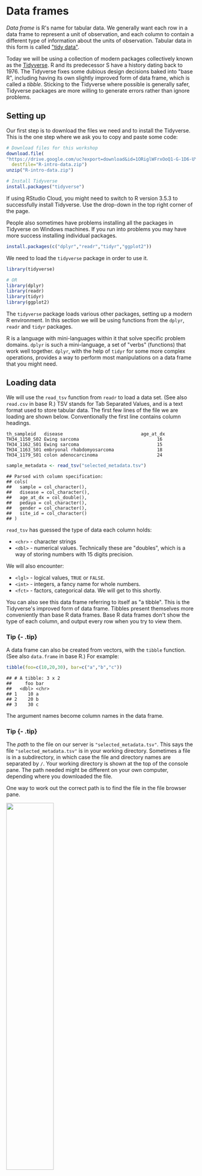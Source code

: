 # Data frames



*Data frame* is R's name for tabular data. We generally want each row in a data frame to represent a unit of observation, and each column to contain a different type of information about the units of observation. Tabular data in this form is called ["tidy data"](http://vita.had.co.nz/papers/tidy-data.html).

Today we will be using a collection of modern packages collectively known as the [Tidyverse](https://www.tidyverse.org/). R and its predecessor S have a history dating back to 1976. The Tidyverse fixes some dubious design decisions baked into "base R", including having its own slightly improved form of data frame, which is called a *tibble*. Sticking to the Tidyverse where possible is generally safer, Tidyverse packages are more willing to generate errors rather than ignore problems.


## Setting up

Our first step is to download the files we need and to install the Tidyverse. This is the one step where we ask you to copy and paste some code:


```r
# Download files for this workshop
download.file(
"https://drive.google.com/uc?export=download&id=1ORiglWFrxOoQ1-G-1D6-UYGUM9uePd8B",
  destfile="R-intro-data.zip")
unzip("R-intro-data.zip")

# Install Tidyverse
install.packages("tidyverse")
```

If using RStudio Cloud, you might need to switch to R version 3.5.3 to successfully install Tidyverse. Use the drop-down in the top right corner of the page.

People also sometimes have problems installing all the packages in Tidyverse on Windows machines. If you run into problems you may have more success installing individual packages.


```r
install.packages(c("dplyr","readr","tidyr","ggplot2"))
```

We need to load the `tidyverse` package in order to use it.


```r
library(tidyverse)

# OR
library(dplyr)
library(readr)
library(tidyr)
library(ggplot2)
```

The `tidyverse` package loads various other packages, setting up a modern R environment. In this section we will be using functions from the `dplyr`, `readr` and `tidyr` packages.

R is a language with mini-languages within it that solve specific problem domains. `dplyr` is such a mini-language, a set of "verbs" (functions) that work well together. `dplyr`, with the help of `tidyr` for some more complex operations, provides a way to perform most manipulations on a data frame that you might need.


## Loading data

We will use the `read_tsv` function from `readr` to load a data set. (See also `read.csv` in base R.) TSV stands for Tab Separated Values, and is a text format used to store tabular data. The first few lines of the file we are loading are shown below. Conventionally the first line contains column headings.

```
th_sampleid   disease                             age_at_dx
TH34_1150_S02 Ewing sarcoma                             16   
TH34_1162_S01 Ewing sarcoma                             15   
TH34_1163_S01 embryonal rhabdomyosarcoma                18   
TH34_1179_S01 colon adenocarcinoma                      24   
```


```r
sample_metadata <- read_tsv("selected_metadata.tsv")
```

```
## Parsed with column specification:
## cols(
##   sample = col_character(),
##   disease = col_character(),
##   age_at_dx = col_double(),
##   pedaya = col_character(),
##   gender = col_character(),
##   site_id = col_character()
## )
```

`read_tsv` has guessed the type of data each column holds:

* `<chr>` - character strings
* `<dbl>` - numerical values. Technically these are "doubles", which is a way of storing numbers with 15 digits precision.

We will also encounter:

* `<lgl>` - logical values, `TRUE` or `FALSE`.
* `<int>` - integers, a fancy name for whole numbers.
* `<fct>` - factors, categorical data. We will get to this shortly.


You can also see this data frame referring to itself as "a tibble". This is the Tidyverse's improved form of data frame. Tibbles present themselves more conveniently than base R data frames. Base R data frames don't show the type of each column, and output every row when you try to view them.


### Tip {- .tip}

A data frame can also be created from vectors, with the `tibble` function. (See also `data.frame` in base R.) For example:


```r
tibble(foo=c(10,20,30), bar=c("a","b","c"))
```

```
## # A tibble: 3 x 2
##     foo bar  
##   <dbl> <chr>
## 1    10 a    
## 2    20 b    
## 3    30 c
```

The argument names become column names in the data frame.

### Tip {- .tip}

The *path* to the file on our server is `"selected_metadata.tsv"`. This says the file `"selected_metadata.tsv"` is in your working directory. Sometimes a file is in a subdirectory, in which case the file and directory names are  separated by `/`. Your working directory is shown at the top of the console pane. The path needed might be different on your own computer, depending where you downloaded the file.

One way to work out the correct path is to find the file in the file browser pane.

<img src="figures/import.png" width="50%" style="display: block; margin: auto auto auto 0;" />


## Exploring

The `View` function gives us a spreadsheet-like view of the data frame.

```
View(sample_metadata)
```

`print` with the `n` argument can be used to show more than the first 10 rows on the console.


```r
print(sample_metadata, n=200)
```

We can extract details of the data frame with further functions:


```r
nrow(sample_metadata)
```

```
## [1] 134
```

```r
ncol(sample_metadata)
```

```
## [1] 6
```

```r
colnames(sample_metadata)
```

```
## [1] "sample"    "disease"   "age_at_dx" "pedaya"    "gender"    "site_id"
```

```r
summary(sample_metadata)
```

```
##     sample            disease            age_at_dx         pedaya         
##  Length:134         Length:134         Min.   : 0.200   Length:134        
##  Class :character   Class :character   1st Qu.: 4.675   Class :character  
##  Mode  :character   Mode  :character   Median :11.615   Mode  :character  
##                                        Mean   :13.061                     
##                                        3rd Qu.:16.000                     
##                                        Max.   :76.000                     
##                                        NA's   :20                         
##     gender            site_id         
##  Length:134         Length:134        
##  Class :character   Class :character  
##  Mode  :character   Mode  :character  
##                                       
##                                       
##                                       
## 
```


## Indexing data frames

Data frames can be subset using `[row,column]` syntax.


```r
sample_metadata[4,2]
```

```
## # A tibble: 1 x 1
##   disease       
##   <chr>         
## 1 hepatoblastoma
```

Note that while this is a single value, it is still wrapped in a data frame. (This is a behaviour specific to Tidyverse data frames.) More on this in a moment.

Columns can be given by name.


```r
sample_metadata[4,"disease"]
```

```
## # A tibble: 1 x 1
##   disease       
##   <chr>         
## 1 hepatoblastoma
```

The column or row may be omitted, thereby retrieving the entire row or column.


```r
sample_metadata[4,]
```

```
## # A tibble: 1 x 6
##   sample       disease       age_at_dx pedaya            gender     site_id
##   <chr>        <chr>             <dbl> <chr>             <chr>      <chr>  
## 1 TH03_0104_S… hepatoblasto…      0.33 Yes, age < 30 ye… not repor… TH03
```

```r
sample_metadata[,"disease"]
```

```
## # A tibble: 134 x 1
##    disease                                 
##    <chr>                                   
##  1 acute leukemia of ambiguous lineage     
##  2 acute leukemia of ambiguous lineage     
##  3 spindle cell/sclerosing rhabdomyosarcoma
##  4 hepatoblastoma                          
##  5 spindle cell/sclerosing rhabdomyosarcoma
##  6 Ewing sarcoma                           
##  7 hepatoblastoma                          
##  8 acute lymphoblastic leukemia            
##  9 synovial sarcoma                        
## 10 synovial sarcoma                        
## # … with 124 more rows
```

Multiple rows or columns may be retrieved using a vector.


```r
rows_wanted <- c(1,3,5)
sample_metadata[rows_wanted,]
```

```
## # A tibble: 3 x 6
##   sample     disease                 age_at_dx pedaya      gender   site_id
##   <chr>      <chr>                       <dbl> <chr>       <chr>    <chr>  
## 1 TH03_0010… acute leukemia of ambi…        NA Yes, age <… female   TH03   
## 2 TH03_0103… spindle cell/sclerosin…         8 Yes, age <… not rep… <NA>   
## 3 TH03_0105… spindle cell/sclerosin…        17 Yes, age <… not rep… TH03
```

Vector indexing can also be written on a single line.


```r
sample_metadata[c(1,3,5),]
```

```
## # A tibble: 3 x 6
##   sample     disease                 age_at_dx pedaya      gender   site_id
##   <chr>      <chr>                       <dbl> <chr>       <chr>    <chr>  
## 1 TH03_0010… acute leukemia of ambi…        NA Yes, age <… female   TH03   
## 2 TH03_0103… spindle cell/sclerosin…         8 Yes, age <… not rep… <NA>   
## 3 TH03_0105… spindle cell/sclerosin…        17 Yes, age <… not rep… TH03
```

```r
sample_metadata[1:7,]
```

```
## # A tibble: 7 x 6
##   sample     disease                 age_at_dx pedaya      gender   site_id
##   <chr>      <chr>                       <dbl> <chr>       <chr>    <chr>  
## 1 TH03_0010… acute leukemia of ambi…     NA    Yes, age <… female   TH03   
## 2 TH03_0010… acute leukemia of ambi…     11    Yes, age <… female   TH03   
## 3 TH03_0103… spindle cell/sclerosin…      8    Yes, age <… not rep… <NA>   
## 4 TH03_0104… hepatoblastoma               0.33 Yes, age <… not rep… TH03   
## 5 TH03_0105… spindle cell/sclerosin…     17    Yes, age <… not rep… TH03   
## 6 TH03_0106… Ewing sarcoma               15    Yes, age <… not rep… TH03   
## 7 TH03_0107… hepatoblastoma               1    Yes, age <… not rep… TH03
```


## Columns are vectors

Ok, so how do we actually get data out of a data frame?

Under the hood, a data frame is a list of column vectors. We can use `$` to retrieve columns. Occasionally it is also useful to use `[[ ]]` to retrieve columns, for example if the column name we want is stored in a variable.


```r
head( sample_metadata$disease )
```

```
## [1] "acute leukemia of ambiguous lineage"     
## [2] "acute leukemia of ambiguous lineage"     
## [3] "spindle cell/sclerosing rhabdomyosarcoma"
## [4] "hepatoblastoma"                          
## [5] "spindle cell/sclerosing rhabdomyosarcoma"
## [6] "Ewing sarcoma"
```

```r
head( sample_metadata[["disease"]] )
```

```
## [1] "acute leukemia of ambiguous lineage"     
## [2] "acute leukemia of ambiguous lineage"     
## [3] "spindle cell/sclerosing rhabdomyosarcoma"
## [4] "hepatoblastoma"                          
## [5] "spindle cell/sclerosing rhabdomyosarcoma"
## [6] "Ewing sarcoma"
```

To get the "disease" value of the 4th row as above, but unwrapped, we can use:


```r
sample_metadata$disease[4]
```

```
## [1] "hepatoblastoma"
```


## Logical indexing

A method of indexing that we haven't discussed yet is logical indexing. Instead of specifying the row number or numbers that we want, we can give a logical vector which is `TRUE` for the rows we want and `FALSE` otherwise. This can also be used with vectors.

We will first do this in a slightly verbose way in order to understand it, then learn a more concise way to do this using the `dplyr` package.


```r
is_ewing_sarcoma <- sample_metadata$disease == "Ewing sarcoma"

head(is_ewing_sarcoma)
```

```
## [1] FALSE FALSE FALSE FALSE FALSE  TRUE
```

```r
sum(is_ewing_sarcoma)
```

```
## [1] 7
```

`sum` treats TRUE as 1 and FALSE as 0, so it tells us the number of TRUE elements in the vector.

We can use this logical vector to get the glioma samples from `sample_metadata`:


```r
sample_metadata[is_ewing_sarcoma,]
```

```
## # A tibble: 7 x 6
##   sample       disease       age_at_dx pedaya           gender      site_id
##   <chr>        <chr>             <dbl> <chr>            <chr>       <chr>  
## 1 TH03_0106_S… Ewing sarcoma        15 Yes, age < 30 y… not report… TH03   
## 2 TH34_1150_S… Ewing sarcoma        16 Yes, age < 30 y… male        <NA>   
## 3 TH34_1150_S… Ewing sarcoma        16 Yes, age < 30 y… male        <NA>   
## 4 TH34_1162_S… Ewing sarcoma        15 Yes, age < 30 y… female      <NA>   
## 5 TH34_1240_S… Ewing sarcoma        16 Yes, age < 30 y… male        TH34   
## 6 TH03_0014_S… Ewing sarcoma         4 Yes, age < 30 y… male        TH03   
## 7 TH03_0157_S… Ewing sarcoma        60 No               not report… TH03
```

Comparison operators available are:

* `x == y ` -- "equal to"
* `x != y ` -- "not equal to"
* `x < y  ` -- "less than"
* `x > y  ` -- "greater than"
* `x <= y ` -- "less than or equal to"
* `x >= y ` -- "greater than or equal to"

More complicated conditions can be constructed using logical operators:

* `a & b ` -- "and", TRUE only if both `a` and `b` are TRUE.
* `a | b ` -- "or", TRUE if either `a` or `b` or both are TRUE.
* `! a   ` -- "not" , TRUE if `a` is FALSE, and FALSE if `a` is TRUE.

The `age_at_dx` column of `sample_metadata` tells the age at which the person was diagnosed. We could see which gliomas occured in people over 65 with:


```r
ewing_sarcoma_in_male <- is_ewing_sarcoma & sample_metadata$gender == "male"

sample_metadata[ewing_sarcoma_in_male,]
```

```
## # A tibble: 4 x 6
##   sample        disease       age_at_dx pedaya              gender site_id
##   <chr>         <chr>             <dbl> <chr>               <chr>  <chr>  
## 1 TH34_1150_S01 Ewing sarcoma        16 Yes, age < 30 years male   <NA>   
## 2 TH34_1150_S02 Ewing sarcoma        16 Yes, age < 30 years male   <NA>   
## 3 TH34_1240_S01 Ewing sarcoma        16 Yes, age < 30 years male   TH34   
## 4 TH03_0014_S01 Ewing sarcoma         4 Yes, age < 30 years male   TH03
```

`ewing_sarcoma_in_male` seems like it should be kept within our `sample_metadata` data frame for future use. We can add it as a new column of the data frame with:


```r
sample_metadata$ewing_sarcoma_in_male <- ewing_sarcoma_in_male

sample_metadata
```

```
## # A tibble: 134 x 7
##    sample  disease      age_at_dx pedaya   gender  site_id ewing_sarcoma_i…
##    <chr>   <chr>            <dbl> <chr>    <chr>   <chr>   <lgl>           
##  1 TH03_0… acute leuke…     NA    Yes, ag… female  TH03    FALSE           
##  2 TH03_0… acute leuke…     11    Yes, ag… female  TH03    FALSE           
##  3 TH03_0… spindle cel…      8    Yes, ag… not re… <NA>    FALSE           
##  4 TH03_0… hepatoblast…      0.33 Yes, ag… not re… TH03    FALSE           
##  5 TH03_0… spindle cel…     17    Yes, ag… not re… TH03    FALSE           
##  6 TH03_0… Ewing sarco…     15    Yes, ag… not re… TH03    FALSE           
##  7 TH03_0… hepatoblast…      1    Yes, ag… not re… TH03    FALSE           
##  8 TH03_0… acute lymph…      0.2  Yes, ag… male    TH03    FALSE           
##  9 TH03_0… synovial sa…     NA    Yes, ag… male    TH03    FALSE           
## 10 TH03_0… synovial sa…     17    Yes, ag… male    TH03    FALSE           
## # … with 124 more rows
```


### Challenge: logical indexing {- .challenge}


1. Which samples are gliomas?

2. Which samples are in neither ewing sarcoma nor from males?

2. How many samples are from people over 65?


### A `dplyr` shorthand

The above method is a little laborious. We have to keep mentioning the name of the data frame, and there is a lot of punctuation to keep track of. `dplyr` provides a slightly magical function called `filter` which lets us write more concisely. For example:


```r
filter(sample_metadata, sample_metadata$gender == "male" & disease == "Ewing sarcoma")
```

```
## # A tibble: 4 x 7
##   sample    disease   age_at_dx pedaya     gender site_id ewing_sarcoma_in…
##   <chr>     <chr>         <dbl> <chr>      <chr>  <chr>   <lgl>            
## 1 TH34_115… Ewing sa…        16 Yes, age … male   <NA>    TRUE             
## 2 TH34_115… Ewing sa…        16 Yes, age … male   <NA>    TRUE             
## 3 TH34_124… Ewing sa…        16 Yes, age … male   TH34    TRUE             
## 4 TH03_001… Ewing sa…         4 Yes, age … male   TH03    TRUE
```

In the second argument, we are able to refer to columns of the data frame as though they were variables. The code is beautiful, but also opaque. It's important to understand that under the hood we are creating and combining logical vectors.



## Factors

The `count` function from `dplyr` can help us understand the contents of some of the columns in `sample_metadata`. `count` is also *magical*, we can refer to columns of the data frame directly in the arguments to `count`.


```r
count(sample_metadata, pedaya)
```

```
## # A tibble: 2 x 2
##   pedaya                  n
##   <chr>               <int>
## 1 No                      8
## 2 Yes, age < 30 years   126
```

```r
count(sample_metadata, ewing_sarcoma_in_male)
```

```
## # A tibble: 2 x 2
##   ewing_sarcoma_in_male     n
##   <lgl>                 <int>
## 1 FALSE                   130
## 2 TRUE                      4
```

Maybe you want the different categories in `pedaya` to be in a different order, with "Yes" coming first. This comes up quite often, for example when sorting or plotting categorical data. R's solution is a further type of vector called a *factor* (think a factor of an experimental design). A factor holds categorical data, and has an associated ordered set of *levels*. It is otherwise quite similar to a character vector.

Any sort of vector can be converted to a factor using the `factor` function. This function defaults to placing the levels in alphabetical order, but takes a `levels` argument that can override this.


```r
head( factor(sample_metadata$pedaya, levels=c("Yes, age < 30 years","No")) )
```

```
## [1] Yes, age < 30 years Yes, age < 30 years Yes, age < 30 years
## [4] Yes, age < 30 years Yes, age < 30 years Yes, age < 30 years
## Levels: Yes, age < 30 years No
```

We should modify the `pedaya` column of the `sample_metadata` table in order to use this:


```r
sample_metadata$pedaya <- factor(sample_metadata$pedaya,
                                 c("Yes, age < 30 years","No"))
```

`count` now produces the desired order of output:


```r
count(sample_metadata, pedaya)
```

```
## # A tibble: 2 x 2
##   pedaya                  n
##   <fct>               <int>
## 1 Yes, age < 30 years   126
## 2 No                      8
```


We can count two categorical columns at once.


```r
count(sample_metadata, pedaya, ewing_sarcoma_in_male)
```

```
## # A tibble: 3 x 3
##   pedaya              ewing_sarcoma_in_male     n
##   <fct>               <lgl>                 <int>
## 1 Yes, age < 30 years FALSE                   122
## 2 Yes, age < 30 years TRUE                      4
## 3 No                  FALSE                     8
```


### Challenge: counting {- .challenge}

Investigate how many acute myeloid leukemia samples come from adult or pediatric individuals using `count`


## Sorting

Data frames can be sorted using the `arrange` function in `dplyr`.


```r
arrange(sample_metadata, age_at_dx)
```

```
## # A tibble: 134 x 7
##    sample   disease     age_at_dx pedaya   gender  site_id ewing_sarcoma_i…
##    <chr>    <chr>           <dbl> <fct>    <chr>   <chr>   <lgl>           
##  1 TH03_00… acute lymp…      0.2  Yes, ag… male    TH03    FALSE           
##  2 TH03_01… hepatoblas…      0.33 Yes, ag… not re… TH03    FALSE           
##  3 TARGET-… acute myel…      0.4  Yes, ag… female  TARGET  FALSE           
##  4 TARGET-… acute myel…      0.44 Yes, ag… male    TARGET  FALSE           
##  5 TARGET-… acute myel…      0.72 Yes, ag… male    TARGET  FALSE           
##  6 TH34_13… juvenile m…      0.75 Yes, ag… female  <NA>    FALSE           
##  7 TH03_01… glioma           0.9  Yes, ag… not re… TH03    FALSE           
##  8 TH34_13… myoepithel…      0.96 Yes, ag… male    TH34    FALSE           
##  9 TH03_01… hepatoblas…      1    Yes, ag… not re… TH03    FALSE           
## 10 TH38_14… sarcoma          1.33 Yes, ag… male    TH38    FALSE           
## # … with 124 more rows
```

Numeric columns are sorted in numeric order. Character columns will be sorted in alphabetical order. Factor columns are sorted in order of their levels. The `desc` helper function can be used to sort in descending order.


```r
arrange(sample_metadata, desc(disease))
```

```
## # A tibble: 134 x 7
##    sample   disease      age_at_dx pedaya   gender site_id ewing_sarcoma_i…
##    <chr>    <chr>            <dbl> <fct>    <chr>  <chr>   <lgl>           
##  1 TH03_00… wilms tumor         18 Yes, ag… male   TH03    FALSE           
##  2 TH03_00… wilms tumor         18 Yes, ag… male   TH03    FALSE           
##  3 TH03_01… wilms tumor          6 Yes, ag… male   TH03    FALSE           
##  4 TH34_14… undifferent…        16 Yes, ag… female TH34    FALSE           
##  5 TH03_01… undifferent…         9 Yes, ag… male   TH03    FALSE           
##  6 TH03_00… undifferent…        NA Yes, ag… not r… TH03    FALSE           
##  7 TH03_00… undifferent…        17 Yes, ag… not r… TH03    FALSE           
##  8 TH03_00… undifferent…        17 Yes, ag… not r… TH03    FALSE           
##  9 TH03_00… undifferent…        12 Yes, ag… male   TH03    FALSE           
## 10 TH03_00… undifferent…        12 Yes, ag… male   TH03    FALSE           
## # … with 124 more rows
```


## Joining data frames

Let's move on to a larger data set. These are some gene expression values. 


```r
expression_values <- read_tsv("one_gene_expression.tsv") 
```

### Quiz {.challenge -}

What is the unit of observation in this new data frame?

### {-}

It would be useful to have general information about samples from `sample_metadata` available as columns when we use this data frame. `expression_values` and `sample_metadata` share a column called `sample` which can be used to match rows from one to the other. 


```r
expression_by_disease <- left_join(expression_values, sample_metadata, by=c("sample"))
expression_by_disease
```

```
## # A tibble: 134 x 9
##    Gene  sample expression disease age_at_dx pedaya gender site_id
##    <chr> <chr>       <dbl> <chr>       <dbl> <fct>  <chr>  <chr>  
##  1 ABL1  TCGA-…       4.91 acute …     61    No     female <NA>   
##  2 ABL1  THR24…       4.56 acute …     NA    Yes, … female THR24  
##  3 ABL1  TARGE…       4.48 acute …     NA    Yes, … female TARGET 
##  4 ABL1  TARGE…       3.72 acute …      4.6  Yes, … female TARGET 
##  5 ABL1  TARGE…       2.94 acute …      0.72 Yes, … male   TARGET 
##  6 ABL1  THR24…       4.75 acute …      4.9  Yes, … female THR24  
##  7 ABL1  TCGA-…       5.55 acute …     21    Yes, … female TCGA   
##  8 ABL1  TCGA-…       5.25 acute …     76    No     female TCGA   
##  9 ABL1  TCGA-…       4.94 acute …     NA    No     female TCGA   
## 10 ABL1  TARGE…       4.14 acute …      7.82 Yes, … female TARGET 
## # … with 124 more rows, and 1 more variable: ewing_sarcoma_in_male <lgl>
```

The "left" in "left join" refers to how rows that can't be paired up are handled. `left_join` keeps all rows from the first data frame but not the second. This is a good default when the intent is to attaching some extra information to a data frame. `inner_join` discard all rows that can't be paired up. `full_join` keeps all rows from both data frames. 


## Further reading

We've covered the fundamentals of dplyr and data frames, but there is much more to learn. Notably, we haven't covered the use of the pipe `%>%` to chain `dplyr` verbs together. The ["R for Data Science" book](http://r4ds.had.co.nz/) is an excellent source to learn more. The Monash Data Fluency ["Programming and Tidy data analysis in R" course](https://monashdatafluency.github.io/r-progtidy/) also covers this. 











